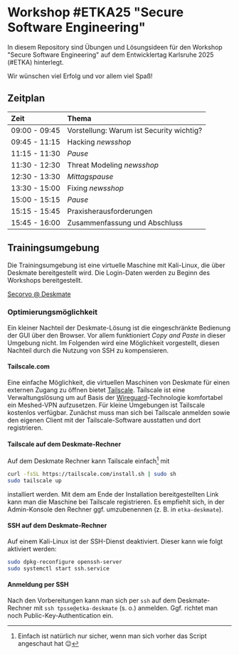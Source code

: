 # Workshop #ETKA25 "Secure Software Engineering"

In diesem Repository sind Übungen und Lösungsideen für den Workshop "Secure Software Engineering" auf dem Entwicklertag Karlsruhe 2025 (#ETKA) hinterlegt.

Wir wünschen viel Erfolg und vor allem viel Spaß!

## Zeitplan

| Zeit          | Thema                                    |
|:--------------|:-----------------------------------------|
| 09:00 - 09:45 | Vorstellung: Warum ist Security wichtig? |
| 09:45 - 11:15 | Hacking _newsshop_                       |
| 11:15 - 11:30 | _Pause_                                  |
| 11:30 - 12:30 | Threat Modeling _newsshop_               |
| 12:30 - 13:30 | _Mittagspause_                           |
| 13:30 - 15:00 | Fixing _newsshop_                        |
| 15:00 - 15:15 | _Pause_                                  |
| 15:15 - 15:45 | Praxisherausforderungen                  |
| 15:45 - 16:00 | Zusammenfassung und Abschluss            |

## Trainingsumgebung

Die Trainingsumgebung ist eine virtuelle Maschine mit Kali-Linux, die über Deskmate bereitgestellt wird. Die Login-Daten werden zu Beginn des Workshops bereitgestellt.

[Secorvo @ Deskmate](https://secorvo.deskmate.me/)

### Optimierungsmöglichkeit

Ein kleiner Nachteil der Deskmate-Lösung ist die eingeschränkte Bedienung der GUI über den Browser. Vor allem funktioniert _Copy and Paste_ in dieser Umgebung nicht. Im Folgenden wird eine Möglichkeit vorgestellt, diesen Nachteil durch die Nutzung von SSH zu kompensieren.

#### Tailscale.com

Eine einfache Möglichkeit, die virtuellen Maschinen von Deskmate für einen externen Zugang zu öffnen bietet [Tailscale](https://tailscale.com/). Tailscale ist eine Verwaltungslösung um auf Basis der [Wireguard](https://www.wireguard.com/)-Technologie komfortabel ein Meshed-VPN aufzusetzen. Für kleine Umgebungen ist Tailscale kostenlos verfügbar. Zunächst muss man sich bei Tailscale anmelden sowie den eigenen Client mit der Tailscale-Software ausstatten und dort registrieren.

#### Tailscale auf dem Deskmate-Rechner

Auf dem Deskmate Rechner kann Tailscale einfach[^einfach] mit 

[^einfach]: Einfach ist natürlich nur sicher, wenn man sich vorher das Script angeschaut[^verstanden] hat :wink:
[^verstanden]: ... und verstanden :wink:

```bash
curl -fsSL https://tailscale.com/install.sh | sudo sh
sudo tailscale up
```

installiert werden. Mit dem am Ende der Installation bereitgestellten Link kann man die Maschine bei Tailscale registrieren. Es empfiehlt sich, in der Admin-Konsole den Rechner ggf. umzubenennen (z. B. in `etka-deskmate`).

#### SSH auf dem Deskmate-Rechner

Auf einem Kali-Linux ist der SSH-Dienst deaktiviert. Dieser kann wie folgt aktiviert werden:

```bash
sudo dpkg-reconfigure openssh-server
sudo systemctl start ssh.service 
```

#### Anmeldung per SSH

Nach den Vorbereitungen kann man sich per `ssh` auf dem Deskmate-Rechner mit `ssh tpsse@etka-deskmate` (s. o.) anmelden. Ggf. richtet man noch Public-Key-Authentication ein.
